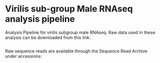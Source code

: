 # Virilis sub-group Male RNAseq analysis pipeline


Analysis Pipeline for virilis subgroup male RNAseq. Raw data used in these analysis can be downloaded from this link: 
```

```
Raw sequence reads are available through the Sequence Read Archive under accessions: 
```

```

